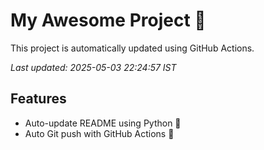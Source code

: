 # My Awesome Project 🚀

This project is automatically updated using GitHub Actions.

_Last updated: 2025-05-03 22:24:57 IST_

## Features
- Auto-update README using Python 🐍
- Auto Git push with GitHub Actions 🤖
